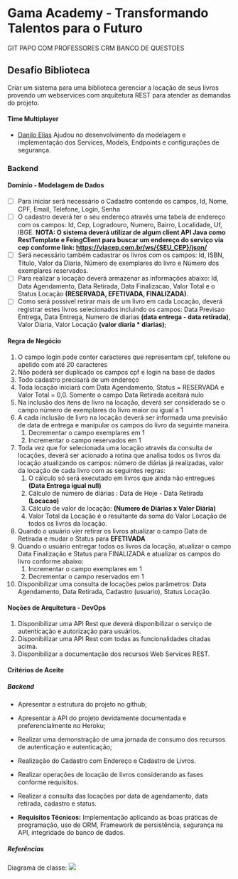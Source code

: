 # Gama Academy - Transformando Talentos para o Futuro

GIT
PAPO COM PROFESSORES
CRM BANCO DE QUESTOES

## Desafio Biblioteca
Criar um sistema para uma biblioteca gerenciar a locação de seus livros provendo um webservices com arquitetura REST para atender as demandas do projeto.
#### Time Multiplayer
- [Danilo Elias](https://github.com/danilose)
Ajudou no desenvolvimento da modelagem e implementação dos Services, Models, Endpoints e configurações de segurança.
### Backend

#### Domínio - Modelagem de Dados

- [ ] Para iniciar será necessário o Cadastro contendo os campos, Id, Nome, CPF, Email, Telefone, Login, Senha
- [ ] O cadastro deverá ter o seu endereço através uma tabela de endereço com os campos: Id, Cep, Logradouro, Numero, Bairro, Localidade, Uf, IBGE.
**NOTA: O sistema deverá utilizar de algum client API Java como RestTemplate e FeingClient para buscar um endereço do serviço via cep conforme link: https://viacep.com.br/ws/{SEU_CEP}/json/** 
- [ ] Será necessário também cadastrar os livros com os campos: Id, ISBN, Titulo, Valor da Diaria, Número de exemplares do livro e Número dos exemplares reservados.
- [ ] Para realizar a locação deverá armazenar as informações abaixo: Id, Data Agendamento, Data Retirada, Data Finalizacao,  Valor Total e o Status Locação **(RESERVADA, EFETIVADA, FINALIZADA)**.
- [ ] Como será possivel retirar mais de um livro em cada Locação, deverá registrar estes livros selecionados incluindo os campos: Data Previsao Entrega, Data Entrega, Numero de diarias **(data entrega - data retirada)**, Valor Diaria, Valor Locação **(valor diaria * diarias)**;

#### Regra de Negócio

1. O campo login pode conter caracteres que representam cpf, telefone ou apelido com até 20 caracteres
1. Não poderá ser duplicado os campos cpf e login na base de dados
1. Todo cadastro precisará de um endereço
1. Toda locação iniciará com Data Agendamento,  Status = RESERVADA e Valor Total = 0,0. Somente o campo Data Retirada aceitará nulo
1. Na inclusão dos itens de livro na locação, deverá ser considerado se o campo número de exemplares do livro maior ou igual a 1
1. A cada inclusão de livro na  locação deverá ser informada uma previsão de data de entrega e manipular os campos do livro da seguinte maneira.
	1. Decrementar o campo exemplares em 1
	1. Incrementar o campo reservados em 1
1. Toda vez que for selecionada uma locação através da consulta de locações, deverá ser acionado a rotina que analisa todos os livros da locação atualizando os campos: número de diárias já realizadas, valor da locação de cada livro com as seguintes regras:
	1. O cálculo só será executado em livros que ainda não entregues **(Data Entrega igual null)**
	1. Cálculo de número de diárias : Data de Hoje - Data Retirada **(Locacao)**
	1. Cálculo de valor de locação: **(Numero de Diárias x Valor Diária)** 
	1. Valor Total da Locação é o resultante da soma do Valor Locação de todos os livros da locação.
1. Quando o usuário vier retirar os livros atualizar o campo Data de Retirada e mudar o Status para **EFETIVADA**
1. Quando o usuário entregar todos os livros da locação, atualizar o campo Data Finalização e Status para FINALIZADA e atualizar os campos do livro conforme abaixo:
	1. Incrementar o campo exemplares em 1
	1. Decrementar o campo reservados em 1
1. Disponibilizar uma consulta de locações pelos parâmetros: Data Agendamento, Data Retirada, Cadastro (usuario), Status Locação. 

#### Noções de Arquitetura - DevOps

1. Disponibilizar uma API Rest que deverá disponibilizar o serviço de autenticação e autorização para usuários.
1. Disponibilizar uma API Rest com todas as funcionalidades citadas acima.
1. Disponibilizar a documentação dos recursos Web Services REST.


#### Critérios de Aceite

##### Backend

- Apresentar a estrutura do projeto no github;
- Apresentar a API do projeto devidamente documentada e preferencialmente no Heroku;
- Realizar uma demonstração de uma jornada de consumo dos recursos de autenticação e autenticação;

- Realização do Cadastro com Endereço e Cadastro de Livros.
- Realizar operações de locação de livros considerando as fases conforme requisitos.
- Realizar a consulta das locações por data de agendamento, data retirada, cadastro e status.

- **Requisitos Técnicos:** Implementação aplicando as boas práticas de programação, uso de ORM, Framework de persistência, segurança na API, integridade do banco de dados. 

##### Referências

Diagrama de classe: 
![](https://github.com/educacao-gama/desafios-gama/blob/main/biblioteca/biblioteca-diagrama.jpg)